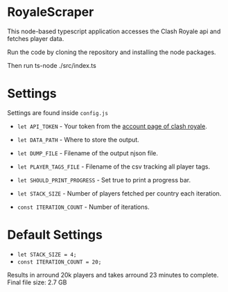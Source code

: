 # RoyaleScraper

This node-based typescript application accesses the Clash Royale api and fetches player data.

Run the code by cloning the repository and installing the node packages.

Then run ts-node ./src/index.ts

# Settings

Settings are found inside `config.js`

- `let API_TOKEN` - Your token from the [account page of clash royale](https://developer.clashroyale.com/#/account).
- `let DATA_PATH` - Where to store the output.
- `let DUMP_FILE` - Filename of the output njson file.
- `let PLAYER_TAGS_FILE` - Filename of the csv tracking all player tags.
- `let SHOULD_PRINT_PROGRESS` - Set true to print a progress bar.

- `let STACK_SIZE` - Number of players fetched per country each iteration.
- `const ITERATION_COUNT` - Number of iterations.

# Default Settings

- `let STACK_SIZE = 4;`
- `const ITERATION_COUNT = 20;`

Results in arround 20k players and takes arround 23 minutes to complete.
Final file size: 2.7 GB
